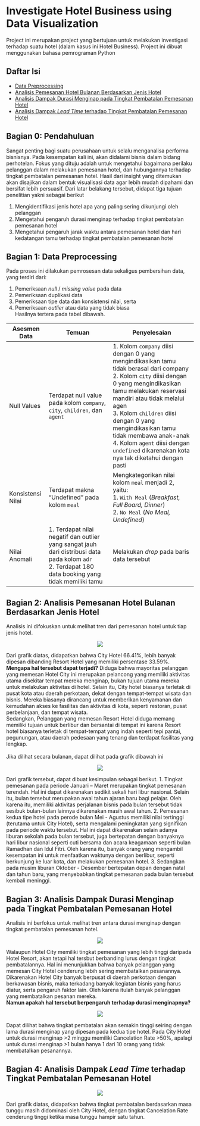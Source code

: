 # Investigate Hotel Business using Data Visualization
Project ini merupakan project yang bertujuan untuk melakukan investigasi terhadap suatu hotel (dalam kasus ini Hotel Business). Project ini dibuat menggunakan bahasa pemrograman Python

## Daftar Isi
- [Data Preprocessing](https://github.com/codebyrixi/Investigate-Hotel-Business/blob/main/README.md#bagian-1-data-preprocessing)
- [Analisis Pemesanan Hotel Bulanan Berdasarkan Jenis Hotel](https://github.com/codebyrixi/Investigate-Hotel-Business/blob/main/README.md#bagian-2-analisis-pemesanan-hotel-bulanan-berdasarkan-jenis-hotel)
- [Analisis Dampak Durasi Menginap pada Tingkat Pembatalan Pemesanan Hotel](https://github.com/codebyrixi/Investigate-Hotel-Business/blob/main/README.md#bagian-3-analisis-dampak-durasi-menginap-pada-tingkat-pembatalan-pemesanan-hotel)
- [Analisis Dampak _Lead Time_ terhadap Tingkat Pembatalan Pemesanan Hotel](https://github.com/codebyrixi/Investigate-Hotel-Business/blob/main/README.md#bagian-4-analisis-dampak-lead-time-terhadap-tingkat-pembatalan-pemesanan-hotel)

## Bagian 0: Pendahuluan
Sangat penting bagi suatu perusahaan untuk selalu menganalisa performa bisnisnya. Pada kesempatan kali ini, akan didalami bisnis dalam bidang perhotelan. Fokus yang dituju adalah untuk mengetahui bagaimana perilaku pelanggan dalam melakukan pemesanan hotel, dan hubungannya terhadap tingkat pembatalan pemesanan hotel. Hasil dari insight yang ditemukan akan disajikan dalam bentuk visualisasi data agar lebih mudah dipahami dan bersifat lebih persuasif. Dari latar belakang tersebut, didapat tiga tujuan penelitian yakni sebagai berikut
1. Mengidentifikasi jenis hotel apa yang paling sering dikunjungi oleh pelanggan
2. Mengetahui pengaruh durasi menginap terhadap tingkat pembatalan pemesanan hotel
3. Mengetahui pengaruh jarak waktu antara pemesanan hotel dan hari kedatangan tamu terhadap tingkat pembatalan pemesanan hotel

## Bagian 1: Data Preprocessing
Pada proses ini dilakukan pemrosesan data sekaligus pembersihan data, yang terdiri dari:
1. Pemeriksaan _null_ / _missing value_ pada data
2. Pemeriksaan duplikasi data
3. Pemeriksaan tipe data dan konsistensi nilai, serta
4. Pemeriksaan _outlier_ atau data yang tidak biasa<br>
Hasilnya tertera pada tabel dibawah.

| Asesmen Data      | Temuan                                                                                                                                                 | Penyelesaian                                                                                                                                                                                                                                                                                                                                                                                   |
|-------------------|--------------------------------------------------------------------------------------------------------------------------------------------------------|------------------------------------------------------------------------------------------------------------------------------------------------------------------------------------------------------------------------------------------------------------------------------------------------------------------------------------------------------------------------------------------------|
| Null Values       | Terdapat null value pada kolom `company`, `city`, `children`,   dan `agent`                                                                            | 1. Kolom `company` diisi dengan 0 yang mengindikasikan tamu tidak berasal dari company<br> 2. Kolom `city` diisi dengan 0 yang mengindikasikan tamu melakukan reservasi mandiri atau tidak melalui agen<br> 3. Kolom `children` diisi dengan 0 yang mengindikasikan tamu tidak membawa anak-anak<br> 4. Kolom `agent` diisi dengan `undefined` dikarenakan kota nya tak diketahui dengan pasti |
| Konsistensi Nilai | Terdapat makna “Undefined” pada kolom `meal`                                                                                                           | Mengkategorikan nilai kolom `meal` menjadi 2, yaitu:<br> 1. `With Meal` (_Breakfast, Full Board, Dinner_)<br> 2. `No Meal` (_No Meal, Undefined_)                                                                                                                                                                                                                                              |
| Nilai Anomali     | 1. Terdapat nilai negatif dan outlier yang sangat jauh dari distribusi data pada kolom `adr`<br> 2. Terdapat 180 data booking yang tidak memiliki tamu | Melakukan _drop_ pada baris data tersebut                                                                                                                                                                                                                                                                                                                                                      |
## Bagian 2: Analisis Pemesanan Hotel Bulanan Berdasarkan Jenis Hotel
Analisis ini difokuskan untuk melihat tren dari pemesanan hotel untuk tiap jenis hotel.
<p align="center">
  <img src="https://github.com/user-attachments/assets/14d90a41-a95c-45cc-8c10-30e1e35be5ce"/>
</p>
Dari grafik diatas, didapatkan bahwa City Hotel 66.41%, lebih banyak dipesan dibanding Resort Hotel yang memiliki persentase 33.59%.<br>
<b>Mengapa hal tersebut dapat terjadi?</b>
Diduga bahwa mayoritas pelanggan yang memesan Hotel City ini merupakan pelancong yang memiliki aktivitas utama disekitar tempat mereka menginap, bukan tujuan utama mereka untuk melakukan aktivitas di hotel.
Selain itu, City hotel biasanya terletak di pusat kota atau daerah perkotaan, dekat dengan tempat-tempat wisata dan bisnis. Mereka biasanya dirancang untuk memberikan kenyamanan dan kemudahan akses ke fasilitas dan aktivitas di kota, seperti restoran, pusat perbelanjaan, dan tempat wisata.<br>
Sedangkan, Pelanggan yang memesan Resort Hotel diduga memang memiliki tujuan untuk berlibur dan bersantai di tempat ini karena Resort hotel biasanya terletak di tempat-tempat yang indah seperti tepi pantai, pegunungan, atau daerah pedesaan yang tenang dan terdapat fasilitas yang lengkap.<br><br>
Jika dilihat secara bulanan, dapat dilihat pada grafik dibawah ini
<p align="center">
  <img src="https://github.com/user-attachments/assets/f0444e8c-0fe1-4584-b6c8-90c188b9efdf"/>
</p>
Dari grafik tersebut, dapat dibuat kesimpulan sebagai berikut.
1. Tingkat pemesanan pada periode Januari – Maret merupakan tingkat pemesanan terendah. Hal ini dapat dikarenakan sedikit sekali hari libur nasional. Selain itu, bulan tersebut merupakan awal tahun ajaran baru bagi pelajar. Oleh karena itu, memiliki aktivitas perjalanan bisnis pada bulan tersebut tidak sesibuk bulan-bulan lainnya dikarenakan masih awal tahun.
2. Pemesanan kedua tipe hotel pada perode bulan Mei - Agustus memiliki nilai tertinggi (terutama untuk City Hotel), serta mengalami peningkatan yang signifikan pada periode waktu tersebut. Hal ini dapat dikarenakan selain adanya liburan sekolah pada bulan tersebut, juga bertepatan dengan banyaknya hari libur nasional seperti cuti bersama dan acara keagamaan seperti bulan Ramadhan dan Idul Fitri. Oleh karena itu, banyak orang yang mengambil kesempatan ini untuk menfaatkan waktunya dengan berlibur, seperti berkunjung ke luar kota, dan melakukan pemesanan hotel.
3. Sedangkan pada musim liburan Oktober - Desember bertepatan depan dengan natal dan tahun baru, yang menyebabkan tingkat pemesanan pada bulan tersebut kembali meninggi.

## Bagian 3: Analisis Dampak Durasi Menginap pada Tingkat Pembatalan Pemesanan Hotel
Analisis ini berfokus untuk melihat tren antara durasi menginap dengan tingkat pembatalan pemesanan hotel. 
<p align="center">
  <img src="https://github.com/user-attachments/assets/5f97150e-66c5-4004-966c-4fa8d771a7b9"/>
</p>
Walaupun Hotel City memiliki tingkat pemesanan yang lebih tinggi daripada Hotel Resort, akan tetapi hal tersbut berbanding lurus dengan tingkat pembatalannya. Hal ini menunjukkan bahwa banyak pelanggan yang memesan City Hotel cenderung lebih sering membatalkan pesanannya. Dikarenakan Hotel City banyak berpusat di daerah perkotaan dengan berkawasan bisnis, maka terkadang banyak kegiatan bisnis yang harus diatur, serta pengaruh faktor lain. Oleh karena itulah banyak pelanggan yang membatalkan pesanan mereka.<br>
<b>Namun apakah hal tersebut berpengaruh terhadap durasi menginapnya?</b>
<p align="center">
  <img src="https://github.com/user-attachments/assets/9a0c1dc8-91b1-45b3-afd2-da1fdc9f0438"/>
</p>
Dapat dilihat bahwa tingkat pembatalan akan semakin tinggi seiring dengan lama durasi menginap yang dipesan pada kedua tipe hotel. Pada City Hotel untuk durasi menginap >2 minggu memiliki Cancelation Rate >50%, apalagi untuk durasi menginap >1 bulan hanya 1 dari 10 orang yang tidak membatalkan pesanannya.

## Bagian 4: Analisis Dampak _Lead Time_ terhadap Tingkat Pembatalan Pemesanan Hotel
<p align="center">
  <img src="https://github.com/user-attachments/assets/63ae8400-92bc-4161-95b1-4670ab31d25e"/>
</p>
Dari grafik diatas, didapatkan bahwa tingkat pembatalan berdasarkan masa tunggu masih didominasi oleh City Hotel, dengan tingkat Cancelation Rate cenderung tinggi ketika masa tunggu hampir satu tahun.
